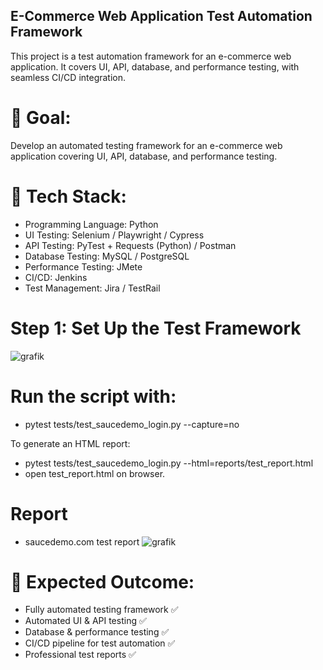 ## E-Commerce Web Application Test Automation Framework
This project is a test automation framework for an e-commerce web application. 
It covers UI, API, database, and performance testing, with seamless CI/CD integration.

# 🎯 Goal:
Develop an automated testing framework for an e-commerce web application covering UI, API, database, and performance testing.

# 🔧 Tech Stack:
- Programming Language: Python
- UI Testing: Selenium / Playwright / Cypress
- API Testing: PyTest + Requests (Python) / Postman
- Database Testing: MySQL / PostgreSQL
- Performance Testing: JMete
- CI/CD: Jenkins
- Test Management: Jira / TestRail

# Step 1: Set Up the Test Framework


![grafik](https://github.com/user-attachments/assets/d435a8f5-bf69-485f-9d2a-b702ac095ffb)



# Run the script with:

- pytest tests/test_saucedemo_login.py --capture=no

To generate an HTML report:

- pytest tests/test_saucedemo_login.py --html=reports/test_report.html
- open test_report.html on browser.

# Report
- saucedemo.com test report
![grafik](https://github.com/user-attachments/assets/6427d1f9-30cb-4607-bad2-fce3ce795474)



# 🎯 Expected Outcome:
- Fully automated testing framework ✅
- Automated UI & API testing ✅
- Database & performance testing ✅
- CI/CD pipeline for test automation ✅
- Professional test reports ✅


